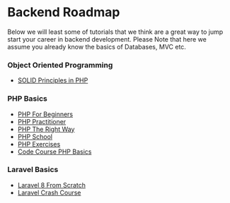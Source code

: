 # Backend Roadmap
Below we will least some of tutorials that we think are a great way to jump start your career in backend development.
Please Note that here we assume you already know the basics of Databases, MVC etc.

### Object Oriented Programming
- [SOLID Principles in PHP](https://laracasts.com/series/solid-principles-in-php)

### PHP Basics
- [PHP For Beginners](https://www.youtube.com/watch?v=2eebptXfEvw)
- [PHP Practitioner](https://laracasts.com/series/php-for-beginners)
- [PHP The Right Way](https://phptherightway.com/)
- [PHP School](https://www.phpschool.io/)
- [PHP Exercises](https://exercism.org/tracks/php)
- [Code Course PHP Basics](https://codecourse.com/courses/php-basics)

### Laravel Basics
- [Laravel 8 From Scratch](https://laracasts.com/series/laravel-8-from-scratch)
- [Laravel Crash Course](https://www.youtube.com/watch?v=MFh0Fd7BsjE)